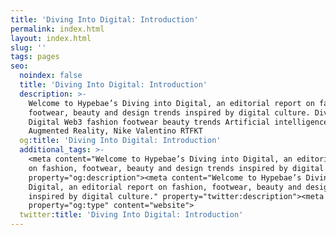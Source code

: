 ```yaml
---
title: 'Diving Into Digital: Introduction'
permalink: index.html
layout: index.html
slug: ''
tags: pages
seo:
  noindex: false
  title: 'Diving Into Digital: Introduction'
  description: >-
    Welcome to Hypebae’s Diving into Digital, an editorial report on fashion,
    footwear, beauty and design trends inspired by digital culture. Diving into
    Digital Web3 fashion footwear beauty trends Artificial intelligence,
    Augmented Reality, Nike Valentino RTFKT
  og:title: 'Diving Into Digital: Introduction'
  additional_tags: >-
    <meta content="Welcome to Hypebae’s Diving into Digital, an editorial report
    on fashion, footwear, beauty and design trends inspired by digital culture."
    property="og:description"><meta content="Welcome to Hypebae’s Diving into
    Digital, an editorial report on fashion, footwear, beauty and design trends
    inspired by digital culture." property="twitter:description"><meta
    property="og:type" content="website">
  twitter:title: 'Diving Into Digital: Introduction'
---
```




